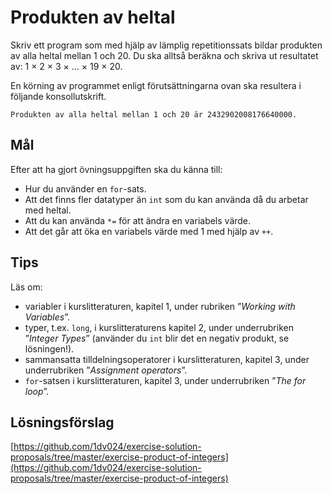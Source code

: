 # Produkten av heltal

Skriv ett program som med hjälp av lämplig repetitionssats bildar produkten av alla heltal mellan 1 och 20. Du ska alltså beräkna och skriva ut resultatet av: 1 × 2 × 3 × ... × 19 × 20.

En körning av programmet enligt förutsättningarna ovan ska resultera i följande konsollutskrift. 

```shell
Produkten av alla heltal mellan 1 och 20 är 2432902008176640000.
```

## Mål

Efter att ha gjort övningsuppgiften ska du känna till:

- Hur du använder en `for`-sats.
- Att det finns fler datatyper än `int` som du kan använda då du arbetar med heltal.
- Att du kan använda `*=` för att ändra en variabels värde.
- Att det går att öka en variabels värde med 1 med hjälp av `++`.
 
## Tips

Läs om:

- variabler i kurslitteraturen, kapitel 1, under rubriken ”_Working with Variables_”.
- typer, t.ex. `long`, i kurslitteraturens kapitel 2, under underrubriken ”_Integer Types_” (använder du `int` blir det en negativ produkt, se lösningen!).
- sammansatta tilldelningsoperatorer i kurslitteraturen, kapitel 3, under underrubriken ”_Assignment operators_”.
- `for`-satsen i kurslitteraturen, kapitel 3, under underrubriken ”_The for loop_”.

## Lösningsförslag

[https://github.com/1dv024/exercise-solution-proposals/tree/master/exercise-product-of-integers](https://github.com/1dv024/exercise-solution-proposals/tree/master/exercise-product-of-integers)
